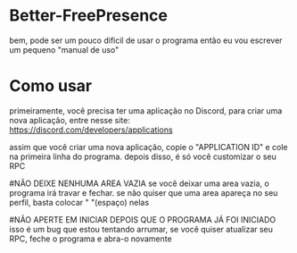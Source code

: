 # Better-FreePresence

bem, pode ser um pouco dificil de usar o programa então eu vou escrever um pequeno "manual de uso"

# Como usar

primeiramente, você precisa ter uma aplicação no Discord, para criar uma nova aplicação,
entre nesse site: https://discord.com/developers/applications

assim que você criar uma nova aplicação, copie o "APPLICATION ID" e cole na primeira linha do programa.
depois disso, é só você customizar o seu RPC

#NÃO DEIXE NENHUMA AREA VAZIA
se você deixar uma area vazia, o programa irá travar e fechar.
se não quiser que uma area apareça no seu perfil, basta colocar " "(espaço) nelas

#NÃO APERTE EM INICIAR DEPOIS QUE O PROGRAMA JÁ FOI INICIADO
isso é um bug que estou tentando arrumar, se você quiser atualizar seu RPC, feche o programa e abra-o novamente
